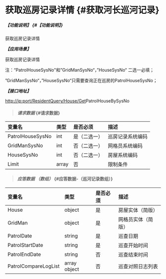 # 获取巡房记录详情 {#获取河长巡河记录}

##### _【功能说明】_ {#【功能说明】}

获取巡房记录详情

_**【应用场景】**_

获取巡房记录详情

注：“PatrolHouseSysNo"和”GridManSysNo“，”HouseSysNo“ 二选一必填；

”GridManSysNo“，”HouseSysNo“只需要查询正在巡房的PatrolHouseSysNo；

_**【接口地址】**_

[http://ip:port/ResidentQuery/House/Get](http://ip:port/HMQuery/PatrolRiver/GetPatrolRivers)PatrolHouseBySysNo

> #### _请求数据_ {#请求数据}

| 变量名 | 类型 | 是否必须 | 描述 |
| :--- | :--- | :--- | :--- |
| PatrolHouseSysNo | int | 是（二选一） | 巡房记录系统编码 |
| GridManSysNo | int | 否（二选一） | 网格员系统编码 |
| HouseSysNo | int | 否（二选一） | 房屋系统编码 |
| Limit | array | 否 | 限制条件 |

> #### _应答数据 （数组）_ {#应答数据-（巡河记录数组）}

| 变量名 | 类型 | 是否必须 | 描述 |
| :--- | :--- | :--- | :--- |
| House | object | 是 | 房屋实体（简版） |
| GridMan | object | 是 | 网格员实体（简版） |
| PatrolDate | string | 是 | 巡查日期 |
| PatrolStartDate | string | 是 | 巡查开始时间 |
| PatrolEndDate | string | 否 | 巡查结束时间 |
| PatrolCompareLogList | array object | 否 | 巡查对照日志列表 |



